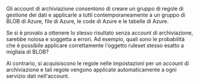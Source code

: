 Gli account di archiviazione consentono di creare un gruppo di regole di gestione dei dati e applicarle a tutti contemporaneamente a un gruppo di BLOB di Azure, file di Azure, le code di Azure e le tabelle di Azure. 

Se si è provato a ottenere lo stesso risultato senza account di archiviazione, sarebbe noiosa e soggetta a errori. Ad esempio, quali sono le probabilità che è possibile applicare correttamente l'oggetto ruleset stesso esatto a migliaia di BLOB?

Al contrario, si acquisiscono le regole nelle impostazioni per un account di archiviazione e tali regole vengono applicate automaticamente a ogni servizio dati nell'account.